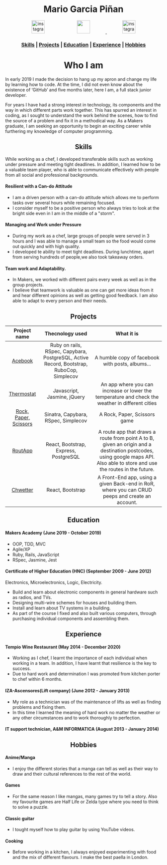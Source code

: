 <h1 align="center">Mario Garcia Piñan</h1>
<p align="center">
<a href="https://www.instagram.com/mgpinan1990/"><img src="https://thumbor.forbes.com/thumbor/960x0/https%3A%2F%2Fblogs-images.forbes.com%2Fjoresablount%2Ffiles%2F2019%2F08%2Funnamed-1200x1191.jpg" alt="instagram" hspace="50" height="42" width="42" ></a>
<a href="https://jaitone.github.io/"><img src='https://avatars0.githubusercontent.com/u/51136692?s=460&v=4' hspace="50" height="42" width="42">
<a href="https://www.linkedin.com/in/mario-garcia-4491b316b/"><img src="http://cdn.northernlightspr.com/wp-content/uploads/2015/08/LinkedIn.png" alt="instagram" hspace="50" height="42" width="42" ></a>



### <p align="center"> [Skills](#skills) | [Projects](#projects) | [Education](#education) | [Experience](#experience) | [Hobbies](#hobbies)</p>


# <h1 align="center"> Who I am </h1>

In early 2019 I made the decision to hang up my apron and change my life by learning how to code. At the time, I did not even know about the existence of ‘GitHub’ and five months later, here I am, a full stack junior developer. 

For years I have had a strong interest in technology, its components and the way in which different parts work together. This has spurred an interest in coding, as I sought to understand the work behind the scenes, how to find the source of a problem and fix it in a methodical way. As a Makers graduate, I am seeking an opportunity to begin an exciting career while furthering my knowledge of computer programming.

## <h2 align="center"><a name="skills">Skills</a></h2>


While working as a chef, I developed transferable skills such as working under pressure and meeting tight deadlines. In addition, I learned how to be a valuable team player, who is able to communicate effectively with people from all social and professional backgrounds.


#### Resilient with a Can-do Attitude

- I am a driven person with a can-do attitude which allows me to perform tasks over several hours while remaining focused.
- I consider myself to be a positive person who always tries to look at the bright side even in I am in the middle of a "storm".

#### Managing and Work under Pressure

- During my work as a chef, large groups of people were served in 3 hours and I was able to manage a small team so the food would come out quickly and with high quality.
- I developed te ability to meet tight deadlines. During lunchtime, apart from serving hundreds of people,we also took takeaway orders.

#### Team work and Adaptability.

- In Makers, we worked with different pairs every week as well as in the group projects.
- I believe that teamwork is valuable as one can get more ideas from it and hear different opinions as well as getting good feedback. I am also able to adapt to every person and their needs.

## <h2 align="center"><a name="projects">Projects</a></h2>

| Project name |  Thecnology used | What it is |
| :-----: | :-------:  | :------:  |
| <a href='https://github.com/jaitone/acebook-good-guys'>Acebook  </a> | Ruby on rails, RSpec, Capybara, PostgreSQL, Active Record, Bootstrap, RuboCop, Simplecov  | A humble copy of facebook with posts, albums...  |
| <a href='https://github.com/jaitone/Thermostat'>Thermostat </a> |Javascript, Jasmine, jQuery | An app where you can increase or lower the temperature and check the weather in different cities  |
| <a href='https://github.com/jaitone/rps-challenge'>Rock, Paper, Scissors </a> | Sinatra, Capybara, RSpec, Simplecov  | A Rock, Paper, Scissors game |
| <a href='https://github.com/jaitone/RouteApp'>RoutApp </a> | React, Bootstrap, Express, PostgreSQL | A route app that draws a route from point A to B, given an origin and a destination postcodes, using google maps API. Also able to store and use the routes in the future. |
| <a href='https://github.com/jaitone/Chwetter'>Chwetter </a> | React, Bootstrap | A Front-End app, using a given Back-end in RoR, where you can CRUD peeps and create an account. |



## <h2 align="center"><a name="education">Education</a></h2>

#### Makers Academy (June 2019 - October 2019)

- OOP, TDD, MVC
- Agile/XP
- Ruby, Rails, JavaScript
- RSpec, Jasmine, Jest

#### Certificate of Higher Education (HNC) (September 2009 - June 2012)

Electronics, Microelectronics, Logic, Electricity.
- Build and learn about electronic components in general hardware such as radios, and TVs.
- Designing multi-wire schemes for houses and building them.
- Install and learn about TV systems in a building.
- As part of the course I fixed and also built various computers, through purchasing individual components and assembling them.

## <h2 align="center"><a name="experience">Experience</a></h2>


#### Tempio Wine Restaurant (May 2014 - December 2020)

- Working as I chef, I learnt the importance of each individual when working in a team. In addition, I
have learnt that resilience is the key to success.
- Due to hard work and determination I was promoted from kitchen porter to chef within 6 months.

#### IZA-Ascensores(Lift company) (June 2012 - January 2013)

- My role as a technician was of the maintenance of lifts as well as finding problems and fixing them.
- In this time I learned the meaning of hard work no matter the weather or any other circumstances and to work thoroughly to perfection.

#### IT support technician, A&M INFORMATICA (August 2013 - January 2014)

## <h2 align="center"><a name="hobbies">Hobbies</a></h2>

#### Anime/Manga
- I enjoy the different stories that a manga can tell as well as their way to draw and their cultural references to the rest of the world.
#### Games
- For the same reason I like mangas, many games try to tell a story. Also my favourite games are Half Life or Zelda type where you need to think to solve a puzzle.
#### Classic guitar
- I tought myself how to play guitar by using YouTube videos.
#### Cooking
- Before working in a kitchen, I always enjoyed experimenting with food and the mix of different flavours. I make the best paella in London.
